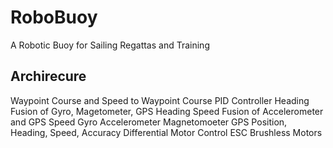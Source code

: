 # RoboBuoy
A Robotic Buoy for Sailing Regattas and Training

## Archirecure

Waypoint
Course and Speed to Waypoint
Course PID Controller
Heading Fusion of Gyro, Magetometer, GPS Heading
Speed Fusion of Accelerometer and GPS Speed
Gyro
Accelerometer
Magnetomoeter
GPS Position, Heading, Speed, Accuracy
Differential Motor Control
ESC
Brushless Motors